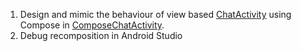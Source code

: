 1. Design and mimic the behaviour of view based [ChatActivity](course://lesson5/task1/library/src/main/java/in/obvious/course/compose/library/ChatActivity.kt)
using Compose in [ComposeChatActivity](course://lesson5/task1/library/src/main/java/in/obvious/course/compose/library/ComposeChatActivity.kt).
2. Debug recomposition in Android Studio